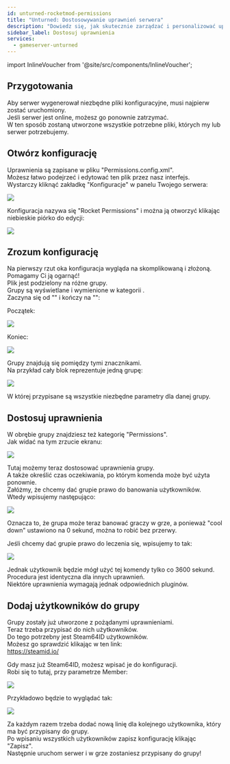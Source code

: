 ```yaml
---
id: unturned-rocketmod-permissions
title: "Unturned: Dostosowywanie uprawnień serwera"
description: "Dowiedz się, jak skutecznie zarządzać i personalizować uprawnienia serwera dla lepszej kontroli i bezpieczeństwa → Sprawdź teraz"
sidebar_label: Dostosuj uprawnienia
services:
  - gameserver-unturned
---
```


import InlineVoucher from '@site/src/components/InlineVoucher';

<InlineVoucher />

## Przygotowania
Aby serwer wygenerował niezbędne pliki konfiguracyjne, musi najpierw zostać uruchomiony.  
Jeśli serwer jest online, możesz go ponownie zatrzymać.  
W ten sposób zostaną utworzone wszystkie potrzebne pliki, których my lub serwer potrzebujemy.

## Otwórz konfigurację
Uprawnienia są zapisane w pliku "Permissions.config.xml".  
Możesz łatwo podejrzeć i edytować ten plik przez nasz interfejs.  
Wystarczy kliknąć zakładkę "Konfiguracje" w panelu Twojego serwera:

![](https://screensaver01.zap-hosting.com/index.php/s/cGyn9Ry3jaekEdQ/preview)

Konfiguracja nazywa się "Rocket Permissions" i można ją otworzyć klikając niebieskie piórko do edycji:

![](https://screensaver01.zap-hosting.com/index.php/s/nLd2dHiPLn9eirH/preview)

## Zrozum konfigurację
Na pierwszy rzut oka konfiguracja wygląda na skomplikowaną i złożoną.  
Pomagamy Ci ją ogarnąć!  
Plik jest podzielony na różne grupy.  
Grupy są wyświetlane i wymienione w kategorii <groups> </groups>.  
Zaczyna się od "<groups>" i kończy na "</groups>":

Początek:

![](https://screensaver01.zap-hosting.com/index.php/s/jzKgXwCa3zkxNds/preview)

Koniec:

![](https://screensaver01.zap-hosting.com/index.php/s/apkYpiJjosJ4FCJ/preview)

Grupy znajdują się pomiędzy tymi znacznikami.  
Na przykład cały blok reprezentuje jedną grupę:

![](https://screensaver01.zap-hosting.com/index.php/s/ZKMeMb3twTBWrrx/preview)

W której przypisane są wszystkie niezbędne parametry dla danej grupy.

## Dostosuj uprawnienia
W obrębie grupy znajdziesz też kategorię "Permissions".  
Jak widać na tym zrzucie ekranu:

![](https://screensaver01.zap-hosting.com/index.php/s/9cT46tzXYWp6Hrk/preview)

Tutaj możemy teraz dostosować uprawnienia grupy.  
A także określić czas oczekiwania, po którym komenda może być użyta ponownie.  
Załóżmy, że chcemy dać grupie prawo do banowania użytkowników.  
Wtedy wpisujemy następująco:

![](https://screensaver01.zap-hosting.com/index.php/s/LDgWZxJ2YyCc6ac/preview)

Oznacza to, że grupa może teraz banować graczy w grze, a ponieważ "cool down" ustawiono na 0 sekund, można to robić bez przerwy.

Jeśli chcemy dać grupie prawo do leczenia się, wpisujemy to tak:

![](https://screensaver01.zap-hosting.com/index.php/s/yjSDbMM9sn7236m/preview)

Jednak użytkownik będzie mógł użyć tej komendy tylko co 3600 sekund.  
Procedura jest identyczna dla innych uprawnień.  
Niektóre uprawnienia wymagają jednak odpowiednich pluginów.

## Dodaj użytkowników do grupy
Grupy zostały już utworzone z pożądanymi uprawnieniami.  
Teraz trzeba przypisać do nich użytkowników.  
Do tego potrzebny jest Steam64ID użytkowników.  
Możesz go sprawdzić klikając w ten link:  
https://steamid.io/

Gdy masz już Steam64ID, możesz wpisać je do konfiguracji.  
Robi się to tutaj, przy parametrze Member:

![](https://screensaver01.zap-hosting.com/index.php/s/WX2CxgZoQBCa4Lr/preview)

Przykładowo będzie to wyglądać tak:

![](https://screensaver01.zap-hosting.com/index.php/s/RqkCrB5gM4jHT2t/preview)

Za każdym razem trzeba dodać nową linię dla kolejnego użytkownika, który ma być przypisany do grupy.  
Po wpisaniu wszystkich użytkowników zapisz konfigurację klikając "Zapisz".  
Następnie uruchom serwer i w grze zostaniesz przypisany do grupy!

<InlineVoucher />